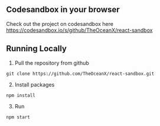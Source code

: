 ## Codesandbox in your browser

Check out the project on codesandbox here https://codesandbox.io/s/github/TheOceanX/react-sandbox

## Running Locally

1. Pull the repository from github

  ```git clone https://github.com/TheOceanX/react-sandbox.git```
  
2. Install packages

  ```npm install```
  
3. Run
  
  ```npm start```

